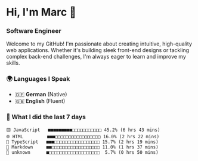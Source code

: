 # Hi, I'm Marc 👋 
### Software Engineer

Welcome to my GitHub! I'm passionate about creating intuitive, high-quality web applications. Whether it's building sleek front-end designs or tackling complex back-end challenges, I'm always eager to learn and improve my skills.  

### 🌍 Languages I Speak  
- 🇩🇪 **German** (Native)  
- 🇬🇧 **English** (Fluent)

### 🤯 What I did the last 7 days

```
🟨 JavaScript   ■■■■■■■■■□□□□□□□□□□□ 45.2% (6 hrs 43 mins)
🌐 HTML         ■■■□□□□□□□□□□□□□□□□□ 16.0% (2 hrs 22 mins)
🔷 TypeScript   ■■■□□□□□□□□□□□□□□□□□ 15.7% (2 hrs 19 mins)
📝 Markdown     ■■□□□□□□□□□□□□□□□□□□ 11.0% (1 hrs 37 mins)
📄 unknown      ■□□□□□□□□□□□□□□□□□□□  5.7% (0 hrs 50 mins)
```